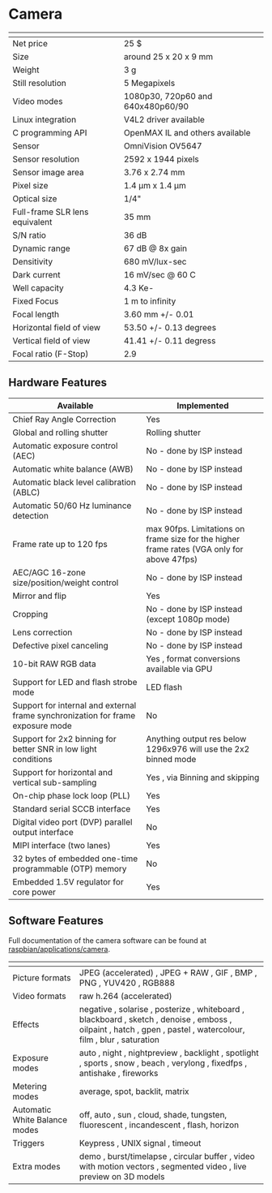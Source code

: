 <h1>Camera</h1>
<table>
<thead>
<tr>
<th></th>
<th></th>
</tr>
</thead>
<tbody>
<tr>
<td>Net price</td>
<td>25 $</td>
</tr>
<tr>
<td>Size</td>
<td>around 25 x 20 x 9 mm</td>
</tr>
<tr>
<td>Weight</td>
<td>3 g</td>
</tr>
<tr>
<td>Still resolution</td>
<td>5 Megapixels</td>
</tr>
<tr>
<td>Video modes</td>
<td>1080p30, 720p60 and 640x480p60/90</td>
</tr>
<tr>
<td>Linux integration</td>
<td>V4L2 driver available</td>
</tr>
<tr>
<td>C programming API</td>
<td>OpenMAX IL and others available</td>
</tr>
<tr>
<td>Sensor</td>
<td>OmniVision OV5647</td>
</tr>
<tr>
<td>Sensor resolution</td>
<td>2592 x 1944 pixels</td>
</tr>
<tr>
<td>Sensor image area</td>
<td>3.76 x 2.74 mm</td>
</tr>
<tr>
<td>Pixel size</td>
<td>1.4 µm x 1.4 µm</td>
</tr>
<tr>
<td>Optical size</td>
<td>1/4&quot;</td>
</tr>
<tr>
<td>Full-frame SLR lens equivalent</td>
<td>35 mm</td>
</tr>
<tr>
<td>S/N ratio</td>
<td>36 dB</td>
</tr>
<tr>
<td>Dynamic range</td>
<td>67 dB @ 8x gain</td>
</tr>
<tr>
<td>Densitivity</td>
<td>680 mV/lux-sec</td>
</tr>
<tr>
<td>Dark current</td>
<td>16 mV/sec @ 60 C</td>
</tr>
<tr>
<td>Well capacity</td>
<td>4.3 Ke-</td>
</tr>
<tr>
<td>Fixed Focus</td>
<td>1 m to infinity</td>
</tr>
<tr>
<td>Focal length</td>
<td>3.60 mm +/- 0.01</td>
</tr>
<tr>
<td>Horizontal field of view</td>
<td>53.50  +/- 0.13 degrees</td>
</tr>
<tr>
<td>Vertical field of view</td>
<td>41.41 +/- 0.11 degress</td>
</tr>
<tr>
<td>Focal ratio (F-Stop)</td>
<td>2.9</td>
</tr>
</tbody>
</table>
<h2>Hardware Features</h2>
<table>
<thead>
<tr>
<th>Available</th>
<th>Implemented</th>
</tr>
</thead>
<tbody>
<tr>
<td>Chief Ray Angle Correction</td>
<td>Yes</td>
</tr>
<tr>
<td>Global and rolling shutter</td>
<td>Rolling shutter</td>
</tr>
<tr>
<td>Automatic exposure control (AEC)</td>
<td>No - done by ISP instead</td>
</tr>
<tr>
<td>Automatic white balance (AWB)</td>
<td>No - done by ISP instead</td>
</tr>
<tr>
<td>Automatic black level calibration (ABLC)</td>
<td>No - done by ISP instead</td>
</tr>
<tr>
<td>Automatic 50/60 Hz luminance detection</td>
<td>No - done by ISP instead</td>
</tr>
<tr>
<td>Frame rate up to 120 fps</td>
<td>max 90fps. Limitations on frame size for the higher frame rates (VGA only for above 47fps)</td>
</tr>
<tr>
<td>AEC/AGC 16-zone size/position/weight control</td>
<td>No - done by ISP instead</td>
</tr>
<tr>
<td>Mirror and flip</td>
<td>Yes</td>
</tr>
<tr>
<td>Cropping</td>
<td>No - done by ISP instead (except 1080p mode)</td>
</tr>
<tr>
<td>Lens correction</td>
<td>No - done by ISP instead</td>
</tr>
<tr>
<td>Defective pixel canceling</td>
<td>No - done by ISP instead</td>
</tr>
<tr>
<td>10-bit RAW RGB data</td>
<td>Yes , format conversions available via GPU</td>
</tr>
<tr>
<td>Support for LED and flash strobe mode</td>
<td>LED flash</td>
</tr>
<tr>
<td>Support for internal and external frame synchronization for frame exposure mode</td>
<td>No</td>
</tr>
<tr>
<td>Support for 2x2 binning for better SNR in low light conditions</td>
<td>Anything output res below 1296x976 will use the 2x2 binned mode</td>
</tr>
<tr>
<td>Support for horizontal and vertical sub-sampling</td>
<td>Yes , via Binning and skipping</td>
</tr>
<tr>
<td>On-chip phase lock loop (PLL)</td>
<td>Yes</td>
</tr>
<tr>
<td>Standard serial SCCB interface</td>
<td>Yes</td>
</tr>
<tr>
<td>Digital video port (DVP) parallel output interface</td>
<td>No</td>
</tr>
<tr>
<td>MIPI interface (two lanes)</td>
<td>Yes</td>
</tr>
<tr>
<td>32 bytes of embedded one-time programmable (OTP) memory</td>
<td>No</td>
</tr>
<tr>
<td>Embedded 1.5V regulator for core power</td>
<td>Yes</td>
</tr>
</tbody>
</table>
<h2>Software Features</h2>
<p>Full documentation of the camera software can be found at <a href="../raspbian/applications/camera.md">raspbian/applications/camera</a>.</p>
<table>
<thead>
<tr>
<th></th>
<th></th>
</tr>
</thead>
<tbody>
<tr>
<td>Picture formats</td>
<td>JPEG (accelerated) , JPEG + RAW , GIF , BMP , PNG , YUV420 , RGB888</td>
</tr>
<tr>
<td>Video formats</td>
<td>raw h.264 (accelerated)</td>
</tr>
<tr>
<td>Effects</td>
<td>negative , solarise , posterize , whiteboard , blackboard , sketch , denoise , emboss , oilpaint , hatch , gpen , pastel , watercolour,  film , blur , saturation</td>
</tr>
<tr>
<td>Exposure modes</td>
<td>auto  , night , nightpreview , backlight , spotlight , sports , snow , beach , verylong  , fixedfps , antishake , fireworks</td>
</tr>
<tr>
<td>Metering modes</td>
<td>average, spot, backlit, matrix</td>
</tr>
<tr>
<td>Automatic White Balance modes</td>
<td>off, auto , sun , cloud, shade, tungsten, fluorescent , incandescent , flash, horizon</td>
</tr>
<tr>
<td>Triggers</td>
<td>Keypress , UNIX signal , timeout</td>
</tr>
<tr>
<td>Extra modes</td>
<td>demo , burst/timelapse , circular buffer , video with motion vectors , segmented video , live preview on 3D models</td>
</tr>
</tbody>
</table>
</article>
